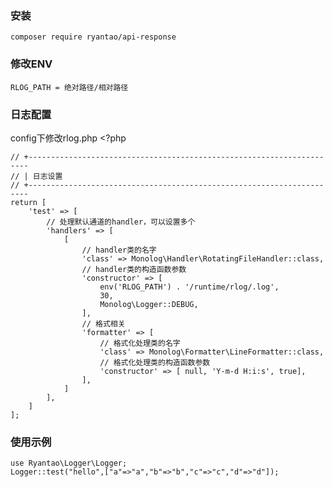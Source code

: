 ### 安装
    composer require ryantao/api-response
### 修改ENV
    RLOG_PATH = 绝对路径/相对路径
### 日志配置
config下修改rlog.php
    <?php
    
    // +----------------------------------------------------------------------
    // | 日志设置
    // +----------------------------------------------------------------------
    return [
        'test' => [
            // 处理默认通道的handler，可以设置多个
            'handlers' => [
                [
                    // handler类的名字
                    'class' => Monolog\Handler\RotatingFileHandler::class,
                    // handler类的构造函数参数
                    'constructor' => [
                        env('RLOG_PATH') . '/runtime/rlog/.log',
                        30,
                        Monolog\Logger::DEBUG,
                    ],
                    // 格式相关
                    'formatter' => [
                        // 格式化处理类的名字
                        'class' => Monolog\Formatter\LineFormatter::class,
                        // 格式化处理类的构造函数参数
                        'constructor' => [ null, 'Y-m-d H:i:s', true],
                    ],
                ]
            ],
        ]
    ];
    
### 使用示例
    use Ryantao\Logger\Logger;
    Logger::test("hello",["a"=>"a","b"=>"b","c"=>"c","d"=>"d"]);
